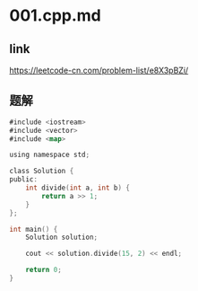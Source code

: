 # 001.cpp.md

## link 

https://leetcode-cn.com/problem-list/e8X3pBZi/

## 题解

```go
#include <iostream>
#include <vector>
#include <map>

using namespace std;

class Solution {
public:
    int divide(int a, int b) {
        return a >> 1;
    }
};

int main() {
    Solution solution;

    cout << solution.divide(15, 2) << endl;

    return 0;
}

```

